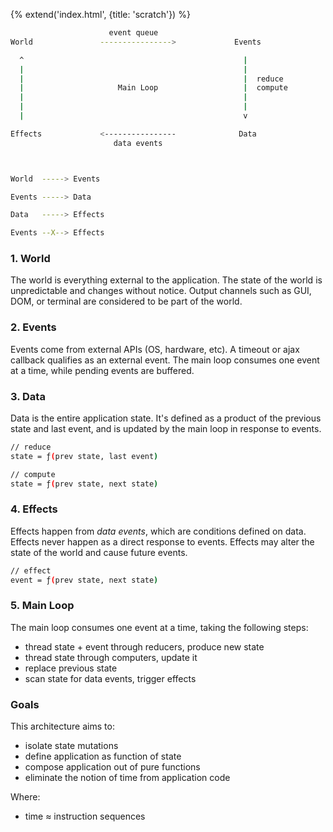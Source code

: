 {% extend('index.html', {title: 'scratch'}) %}

```sh
                      event queue
World               ---------------->             Events

  ^                                                 |
  |                                                 |
  |                                                 |  reduce
  |                     Main Loop                   |  compute
  |                                                 |
  |                                                 |
  |                                                 v

Effects             <----------------              Data
                       data events



World  -----> Events

Events -----> Data

Data   -----> Effects

Events --X--> Effects
```


### 1. World

The world is everything external to the application. The state of the world is
unpredictable and changes without notice. Output channels such as GUI, DOM, or
terminal are considered to be part of the world.


### 2. Events

Events come from external APIs (OS, hardware, etc). A timeout or ajax callback
qualifies as an external event. The main loop consumes one event at a time,
while pending events are buffered.


### 3. Data

Data is the entire application state. It's defined as a product of the previous
state and last event, and is updated by the main loop in response to events.

```sh
// reduce
state = ƒ(prev state, last event)

// compute
state = ƒ(prev state, next state)
```


### 4. Effects

Effects happen from _data events_, which are conditions defined on data. Effects
never happen as a direct response to events. Effects may alter the state of the
world and cause future events.

```sh
// effect
event = ƒ(prev state, next state)
```


### 5. Main Loop

The main loop consumes one event at a time, taking the following steps:
* thread state + event through reducers, produce new state
* thread state through computers, update it
* replace previous state
* scan state for data events, trigger effects


### Goals

This architecture aims to:
* isolate state mutations
* define application as function of state
* compose application out of pure functions
* eliminate the notion of time from application code

Where:
* time ≈ instruction sequences
